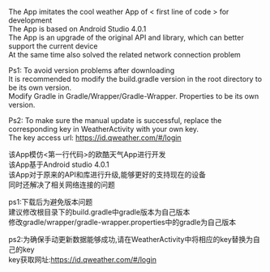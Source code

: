 
The App imitates the cool weather App of < first line of code > for development</br>
The App is based on Android Studio 4.0.1</br>
The App is an upgrade of the original API and library, which can better support the current device</br>
At the same time also solved the related network connection problem</br>

Ps1: To avoid version problems after downloading</br>
It is recommended to modify the build.gradle version in the root directory to be its own version.</br>
Modify Gradle in Gradle/Wrapper/Gradle-Wrapper. Properties to be its own version.</br>

Ps2: To make sure the manual update is successful, replace the corresponding key in WeatherActivity with your own key.</br>
The key access url: https://id.qweather.com/#/login</br>


该App模仿<第一行代码>的欧酷天气App进行开发</br>
该App基于Android studio 4.0.1</br>
该App对于原来的API和库进行升级,能够更好的支持现在的设备</br>
同时还解决了相关网络连接的问题</br>

ps1:下载后为避免版本问题</br>
    建议修改根目录下的build.gradle中gradle版本为自己版本</br>
    修改gradle/wrapper/gradle-wrapper.properties中的gradle为自己版本</br>

ps2:为确保手动更新数据能够成功,请在WeatherActivity中将相应的key替换为自己的key</br>
    key获取网址:https://id.qweather.com/#/login
